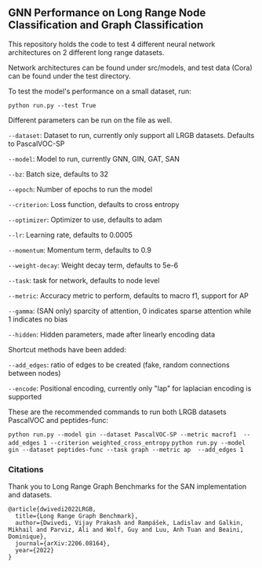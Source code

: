 ## GNN Performance on Long Range Node Classification and Graph Classification

This repository holds the code to test 4 different neural network architectures
on 2 different long range datasets. 

Network architectures can be found under src/models, and test data (Cora) can
be found under the test directory.

To test the model's performance on a small dataset, run:
```azure
python run.py --test True
```

Different parameters can be run on the file as well.

```--dataset```: Dataset to run, currently only support all LRGB datasets. Defaults to PascalVOC-SP

```--model```: Model to run, currently GNN, GIN, GAT, SAN

```--bz```: Batch size, defaults to 32

```--epoch```: Number of epochs to run the model

```--criterion```: Loss function, defaults to cross entropy 

```--optimizer```: Optimizer to use, defaults to adam

```--lr```: Learning rate, defaults to 0.0005

```--momentum```: Momentum term, defaults to 0.9

```--weight-decay```: Weight decay term, defaults to 5e-6

```--task```: task for network, defaults to node level

```--metric```: Accuracy metric to perform, defaults to macro f1, support for AP

```--gamma```: (SAN only) sparcity of attention, 0 indicates sparse attention while 1 indicates no bias

```--hidden```: Hidden parameters, made after linearly encoding data

Shortcut methods have been added:

```--add_edges```: ratio of edges to be created (fake, random connections between nodes)

```--encode```: Positional encoding, currently only "lap" for laplacian encoding is supported

These are the recommended commands to run both LRGB datasets PascalVOC and peptides-func:

```python run.py --model gin --dataset PascalVOC-SP --metric macrof1  --add_edges 1 --criterion weighted_cross_entropy```
```python run.py --model gin --dataset peptides-func --task graph --metric ap  --add_edges 1```

### Citations
Thank you to Long Range Graph Benchmarks for the SAN implementation and datasets.
```
@article{dwivedi2022LRGB,
  title={Long Range Graph Benchmark}, 
  author={Dwivedi, Vijay Prakash and Rampášek, Ladislav and Galkin, Mikhail and Parviz, Ali and Wolf, Guy and Luu, Anh Tuan and Beaini, Dominique},
  journal={arXiv:2206.08164},
  year={2022}
}
```